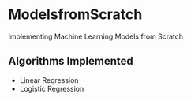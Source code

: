 # ModelsfromScratch
Implementing Machine Learning Models from Scratch

## Algorithms Implemented
- Linear Regression
- Logistic Regression
  
